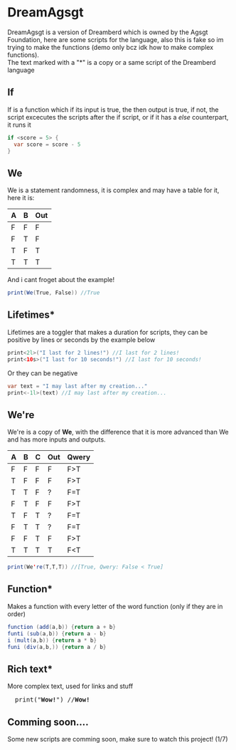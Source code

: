 # DreamAgsgt
DreamAgsgt is a version of Dreamberd which is owned by the Agsgt Foundation, here are some scripts for the language, also this is fake so im trying to make the functions (demo only bcz idk how to make complex functions). <br>
The text marked with a "*" is a copy or a same script of the Dreamberd language<br>

## If
If is a function which if its input is true, the then output is true, if not, the script excecutes the scripts after the if script, or if it has a *else* counterpart, it runs it <br>
```java
if <score = 5> {
  var score = score - 5
}
```

## We
We is a statement randomness, it is complex and may have a table for it, here it is:

|A|B|Out|
|-|-|---|
|F|F|F  |
|F|T|F  |
|T|F|T  |
|T|T|T  |

And i cant froget about the example!
```java
print(We(True, False)) //True
```

## Lifetimes*
Lifetimes are a toggler that makes a duration for scripts, they can be positive by lines or seconds by the example below
```java
print<2l>("I last for 2 lines!") //I last for 2 lines!
print<10s>("I last for 10 seconds!") //I last for 10 seconds!
```
Or they can be negative
```java
var text = "I may last after my creation..."
print<-1l>(text) //I may last after my creation...
```

## We're
We're is a copy of **We**, with the difference that it is more advanced than We and has more inputs and outputs.

|A|B|C|Out|Qwery|
|-|-|-|---|-----|
|F|F|F|F  |F>T  |
|T|F|F|F  |F>T  |
|T|T|F|?  |F=T  |
|F|T|F|F  |F>T  |
|T|F|T|?  |F=T  |
|F|T|T|?  |F=T  |
|F|F|T|F  |F>T  |
|T|T|T|T  |F<T  |

```java
print(We're(T,T,T)) //[True, Qwery: False < True]
```

## Function*
Makes a function with every letter of the word function (only if they are in order)
```java
function (add(a,b)) {return a + b}
funti (sub(a,b)) {return a - b}
i (mult(a,b)) {return a * b}
funi (div(a,b,)) {return a / b}
```

## Rich text*
More complex text, used for links and stuff
<pre>
  print("<b>Wow!</b>") //<b>Wow!</b>
</pre>

## Comming soon....
Some new scripts are comming soon, make sure to watch this project! (1/7)
